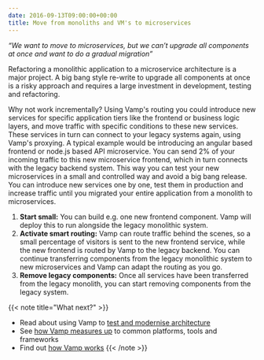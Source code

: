 ```yaml
---
date: 2016-09-13T09:00:00+00:00
title: Move from monoliths and VM's to microservices
---
```


_“We want to move to microservices, but we can’t upgrade all components at once and want to do a gradual migration”_
  
Refactoring a monolithic application to a microservice architecture is a major project. A big bang style re-write to upgrade all components at once is a risky approach and requires a large investment in development, testing and refactoring.

Why not work incrementally? Using Vamp's routing you could introduce new services for specific application tiers like the frontend or business logic layers, and move traffic with specific conditions to these new services. These services in turn can connect to your legacy systems again, using Vamp's proxying. A typical example would be introducing an angular based frontend or node.js based API microservice. You can send 2% of your incoming traffic to this new microservice frontend, which in turn connects with the legacy backend system. This way you can test your new microservices in a small and controlled way and avoid a big bang release. You can introduce new services one by one, test them in production and increase traffic until you migrated your entire application from a monolith to microservices.

1. __Start small:__ You can build e.g. one new frontend component. Vamp will deploy this to run alongside the legacy monolithic system.
2. __Activate smart routing:__ Vamp can route traffic behind the scenes, so a small percentage of visitors is sent to the new frontend service, while the new frontend is routed by Vamp to the legacy backend. You can continue transferring components from the legacy monolithic system to new microservices and Vamp can adapt the routing as you go.
3. __Remove legacy components:__ Once all services have been transferred from the legacy monolith, you can start removing components from the legacy system.

{{< note title="What next?" >}}
* Read about using Vamp to [test and modernise architecture](/why-use-vamp/use-cases/modernise-architecture/)
* See [how Vamp measures up](/why-use-vamp/vamp-compared-to/proxies-and-load-balancers/) to common platforms, tools and frameworks  
* Find out [how Vamp works](/documentation/how-vamp-works/architecture-and-components)
{{< /note >}}